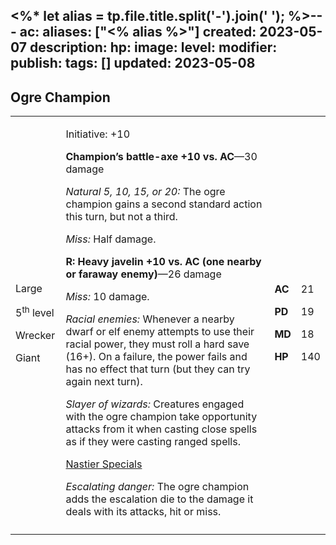 <%* let alias = tp.file.title.split('-').join(' '); %>---
ac: 
aliases: ["<% alias %>"]
created: 2023-05-07
description: 
hp: 
image: 
level: 
modifier: 
publish: 
tags: []
updated: 2023-05-08
---

## Ogre Champion

<table>
<colgroup>
<col style="width: 16%" />
<col style="width: 71%" />
<col style="width: 5%" />
<col style="width: 6%" />
</colgroup>
<tbody>
<tr class="odd">
<td><p>Large</p>
<p>5<sup>th</sup> level</p>
<p>Wrecker</p>
<p>Giant</p></td>
<td><p>Initiative: +10</p>
<p><strong>Champion’s battle-axe +10 vs. AC</strong>—30 damage</p>
<p><em>Natural 5, 10, 15, or 20:</em> The ogre champion gains a second
standard action this turn, but not a third.</p>
<p><em>Miss:</em> Half damage.</p>
<p><strong>R: Heavy javelin +10 vs. AC (one nearby or faraway
enemy)</strong>—26 damage</p>
<p><em>Miss:</em> 10 damage.</p>
<p><em>Racial enemies:</em> Whenever a nearby dwarf or elf enemy
attempts to use their racial power, they must roll a hard save (16+). On
a failure, the power fails and has no effect that turn (but they can try
again next turn).</p>
<p><em>Slayer of wizards:</em> Creatures engaged with the ogre champion
take opportunity attacks from it when casting close spells as if they
were casting ranged spells.</p>
<p><u>Nastier Specials</u></p>
<p><em>Escalating danger:</em> The ogre champion adds the escalation die
to the damage it deals with its attacks, hit or miss.</p></td>
<td><p><strong>AC</strong></p>
<p><strong>PD</strong></p>
<p><strong>MD</strong></p>
<p><strong>HP</strong></p></td>
<td><p>21</p>
<p>19</p>
<p>18</p>
<p>140</p></td>
</tr>
<tr class="even">
<td></td>
<td></td>
<td></td>
<td></td>
</tr>
</tbody>
</table>
